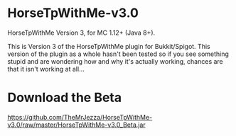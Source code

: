 # HorseTpWithMe-v3.0
HorseTpWithMe Version 3, for MC 1.12+ (Java 8+).

This is Version 3 of the HorseTpWithMe plugin for Bukkit/Spigot. This version of the plugin as a whole hasn't been tested so if you see something stupid and are wondering how and why it's actually working, chances are that it isn't working at all...

# Download the Beta
https://github.com/TheMrJezza/HorseTpWithMe-v3.0/raw/master/HorseTpWithMe-v3.0_Beta.jar
